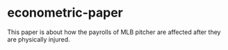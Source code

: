 # econometric-paper
This paper is about how the payrolls of MLB pitcher are affected after they are physically injured.
